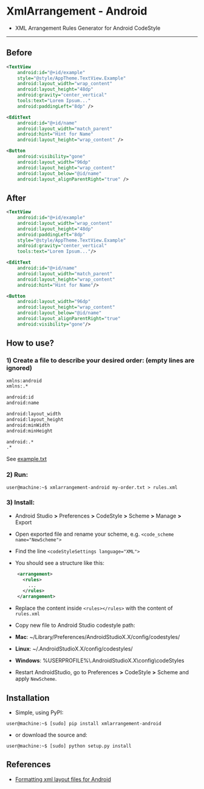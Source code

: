 # XmlArrangement - Android

* XML Arrangement Rules Generator for Android CodeStyle

---

## Before
```xml
<TextView
	android:id="@+id/example"
	style="@style/AppTheme.TextView.Example"
	android:layout_width="wrap_content"
	android:layout_height="48dp"
	android:gravity="center_vertical"
	tools:text="Lorem Ipsum..."
	android:paddingLeft="8dp" />

<EditText
	android:id="@+id/name"
	android:layout_width="match_parent"
	android:hint="Hint for Name"
	android:layout_height="wrap_content" />

<Button
	android:visibility="gone"
	android:layout_width="96dp"
	android:layout_height="wrap_content"
	android:layout_below="@id/name"
	android:layout_alignParentRight="true" />
```

## After
```xml
<TextView
	android:id="@+id/example"
	android:layout_width="wrap_content"
	android:layout_height="48dp"
	android:paddingLeft="8dp"
	style="@style/AppTheme.TextView.Example"
	android:gravity="center_vertical"
	tools:text="Lorem Ipsum..."/>

<EditText
	android:id="@+id/name"
	android:layout_width="match_parent"
	android:layout_height="wrap_content"
	android:hint="Hint for Name"/>

<Button
	android:layout_width="96dp"
	android:layout_height="wrap_content"
	android:layout_below="@id/name"
	android:layout_alignParentRight="true"
	android:visibility="gone"/>
```

## How to use?

### 1) Create a file to describe your desired order: (empty lines are ignored)

```txt
xmlns:android
xmlns:.*

android:id
android:name

android:layout_width
android:layout_height
android:minWidth
android:minHeight

android:.*
.*
```

See [example.txt](example.txt)

### 2) Run:

```
user@machine:~$ xmlarrangement-android my-order.txt > rules.xml
```

### 3) Install:

* Android Studio **>** Preferences **>** CodeStyle **>** Scheme **>** Manage **>** Export

* Open exported file and rename your scheme, e.g. `<code_scheme name="NewScheme">`

* Find the line `<codeStyleSettings language="XML">`

* You should see a structure like this:
```xml
    <arrangement>
      <rules>
        ...
      </rules>
    </arrangement>
```

* Replace the content inside `<rules></rules>` with the content of `rules.xml`

* Copy new file to Android Studio codestyle path:
 * **Mac**: ~/Library/Preferences/AndroidStudioX.X/config/codestyles/
 * **Linux**: ~/.AndroidStudioX.X/config/codestyles/
 * **Windows**: %USERPROFILE%\\.AndroidStudioX.X\config\codeStyles

* Restart AndroidStudio, go to Preferences **>** CodeStyle **>** Scheme and apply `NewScheme`.


## Installation

- Simple, using PyPI:

```
user@machine:~$ [sudo] pip install xmlarrangement-android
```

- or download the source and:

```
user@machine:~$ [sudo] python setup.py install
```


## References

* [Formatting xml layout files for Android](https://medium.com/@VeraKern/formatting-xml-layout-files-for-android-47aec62722fc#.bt8shn2qx)
